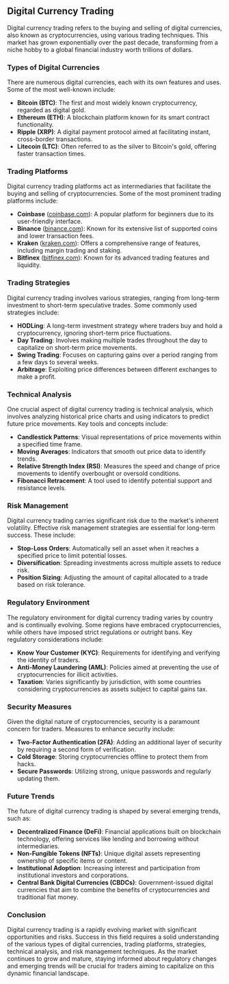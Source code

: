 ## Digital Currency Trading

Digital currency trading refers to the buying and selling of digital currencies, also known as cryptocurrencies, using various trading techniques. This market has grown exponentially over the past decade, transforming from a niche hobby to a global financial industry worth trillions of dollars. 

### Types of Digital Currencies

There are numerous digital currencies, each with its own features and uses. Some of the most well-known include:

- **Bitcoin (BTC)**: The first and most widely known cryptocurrency, regarded as digital gold.
- **Ethereum (ETH)**: A blockchain platform known for its smart contract functionality.
- **Ripple (XRP)**: A digital payment protocol aimed at facilitating instant, cross-border transactions.
- **Litecoin (LTC)**: Often referred to as the silver to Bitcoin's gold, offering faster transaction times.

### Trading Platforms

Digital currency trading platforms act as intermediaries that facilitate the buying and selling of cryptocurrencies. Some of the most prominent trading platforms include:

- **Coinbase** ([coinbase.com](https://www.coinbase.com)): A popular platform for beginners due to its user-friendly interface.
- **Binance** ([binance.com](https://www.binance.com)): Known for its extensive list of supported coins and lower transaction fees.
- **Kraken** ([kraken.com](https://www.kraken.com)): Offers a comprehensive range of features, including margin trading and staking.
- **Bitfinex** ([bitfinex.com](https://www.bitfinex.com)): Known for its advanced trading features and liquidity.

### Trading Strategies

Digital currency trading involves various strategies, ranging from long-term investment to short-term speculative trades. Some commonly used strategies include:

- **HODLing**: A long-term investment strategy where traders buy and hold a cryptocurrency, ignoring short-term price fluctuations.
- **Day Trading**: Involves making multiple trades throughout the day to capitalize on short-term price movements.
- **Swing Trading**: Focuses on capturing gains over a period ranging from a few days to several weeks.
- **Arbitrage**: Exploiting price differences between different exchanges to make a profit.

### Technical Analysis

One crucial aspect of digital currency trading is technical analysis, which involves analyzing historical price charts and using indicators to predict future price movements. Key tools and concepts include:

- **Candlestick Patterns**: Visual representations of price movements within a specified time frame.
- **Moving Averages**: Indicators that smooth out price data to identify trends.
- **Relative Strength Index (RSI)**: Measures the speed and change of price movements to identify overbought or oversold conditions.
- **Fibonacci Retracement**: A tool used to identify potential support and resistance levels.

### Risk Management

Digital currency trading carries significant risk due to the market's inherent volatility. Effective risk management strategies are essential for long-term success. These include:

- **Stop-Loss Orders**: Automatically sell an asset when it reaches a specified price to limit potential losses.
- **Diversification**: Spreading investments across multiple assets to reduce risk.
- **Position Sizing**: Adjusting the amount of capital allocated to a trade based on risk tolerance.

### Regulatory Environment

The regulatory environment for digital currency trading varies by country and is continually evolving. Some regions have embraced cryptocurrencies, while others have imposed strict regulations or outright bans. Key regulatory considerations include:

- **Know Your Customer (KYC)**: Requirements for identifying and verifying the identity of traders.
- **Anti-Money Laundering (AML)**: Policies aimed at preventing the use of cryptocurrencies for illicit activities.
- **Taxation**: Varies significantly by jurisdiction, with some countries considering cryptocurrencies as assets subject to capital gains tax.

### Security Measures

Given the digital nature of cryptocurrencies, security is a paramount concern for traders. Measures to enhance security include:

- **Two-Factor Authentication (2FA)**: Adding an additional layer of security by requiring a second form of verification.
- **Cold Storage**: Storing cryptocurrencies offline to protect them from hacks.
- **Secure Passwords**: Utilizing strong, unique passwords and regularly updating them.

### Future Trends

The future of digital currency trading is shaped by several emerging trends, such as:

- **Decentralized Finance (DeFi)**: Financial applications built on blockchain technology, offering services like lending and borrowing without intermediaries.
- **Non-Fungible Tokens (NFTs)**: Unique digital assets representing ownership of specific items or content.
- **Institutional Adoption**: Increasing interest and participation from institutional investors and corporations.
- **Central Bank Digital Currencies (CBDCs)**: Government-issued digital currencies that aim to combine the benefits of cryptocurrencies and traditional fiat money.

### Conclusion

Digital currency trading is a rapidly evolving market with significant opportunities and risks. Success in this field requires a solid understanding of the various types of digital currencies, trading platforms, strategies, technical analysis, and risk management techniques. As the market continues to grow and mature, staying informed about regulatory changes and emerging trends will be crucial for traders aiming to capitalize on this dynamic financial landscape.